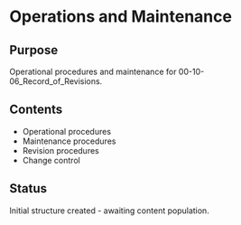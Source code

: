 # Operations and Maintenance

## Purpose
Operational procedures and maintenance for 00-10-06_Record_of_Revisions.

## Contents
- Operational procedures
- Maintenance procedures
- Revision procedures
- Change control

## Status
Initial structure created - awaiting content population.
